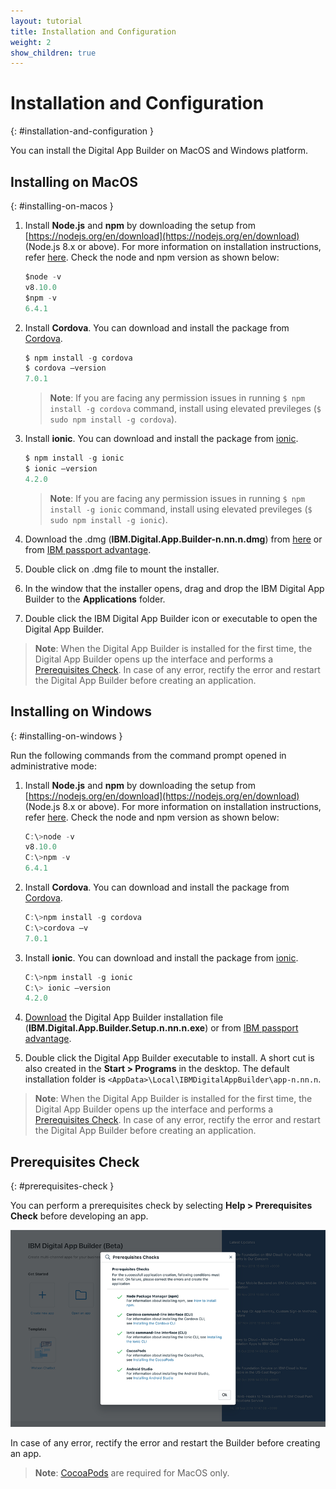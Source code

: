 ```yaml
---
layout: tutorial
title: Installation and Configuration
weight: 2
show_children: true
---
```

<!-- NLS_CHARSET=UTF-8 -->
# Installation and Configuration
{: #installation-and-configuration }

You can install the Digital App Builder on MacOS and Windows platform.

## Installing on MacOS
{: #installing-on-macos }

1. Install **Node.js** and **npm** by downloading the setup from [https://nodejs.org/en/download](https://nodejs.org/en/download) (Node.js 8.x or above). For more information on installation instructions, refer [here](https://nodejs.org/en/download/package-manager/). Check the node and npm version as shown below: 
    ```java
    $node -v
    v8.10.0
    $npm -v
    6.4.1
    ```
2. Install **Cordova**. You can download and install the package from [Cordova](https://cordova.apache.org/docs/en/latest/guide/cli/index.html).
    ```java
    $ npm install -g cordova
    $ cordova –version
    7.0.1
    ```

    >**Note**: If you are facing any permission issues in running `$ npm install -g cordova` command, install using elevated previleges (`$ sudo npm install -g cordova`).

3. Install **ionic**. You can download and install the package from [ionic](https://ionicframework.com/docs/cli/).
    ```java
    $ npm install -g ionic
    $ ionic –version
    4.2.0
    ```

    >**Note**: If you are facing any permission issues in running `$ npm install -g ionic` command, install using elevated previleges (`$ sudo npm install -g ionic`).

4. Download the .dmg (**IBM.Digital.App.Builder-n.nn.n.dmg**) from [here](https://github.com/MobileFirst-Platform-Developer-Center/Digital-App-Builder/releases) or from [IBM passport advantage](https://www.ibm.com/software/passportadvantage/???).
5. Double click on .dmg file to mount the installer.
6. In the window that the installer opens, drag and drop the IBM Digital App Builder to the **Applications** folder.
7. Double click the IBM Digital App Builder icon or executable to open the Digital App Builder.
>**Note**: When the Digital App Builder is installed for the first time, the Digital App Builder opens up the interface and performs a [Prerequisites Check](#prerequisites-check). In case of any error, rectify the error and restart the Digital App Builder before creating an application.

## Installing on Windows
{: #installing-on-windows }

Run the following commands from the command prompt opened in administrative mode:

1. Install **Node.js** and **npm** by downloading the setup from [https://nodejs.org/en/download](https://nodejs.org/en/download) (Node.js 8.x or above). For more information on installation instructions, refer [here](https://nodejs.org/en/download/package-manager/). Check the node and npm version as shown below: 

    ```java
    C:\>node -v
    v8.10.0
    C:\>npm -v
    6.4.1
    ```

2. Install **Cordova**. You can download and install the package from [Cordova](https://cordova.apache.org/docs/en/latest/guide/cli/index.html).

    ```java
    C:\>npm install -g cordova
    C:\>cordova –v
    7.0.1
    ```

3. Install **ionic**. You can download and install the package from [ionic](https://ionicframework.com/docs/cli/).

    ```java
    C:\>npm install -g ionic
    C:\> ionic –version
    4.2.0
    ``` 

4. [Download](https://github.com/MobileFirst-Platform-Developer-Center/Digital-App-Builder/releases) the Digital App Builder installation file (**IBM.Digital.App.Builder.Setup.n.nn.n.exe**) or from [IBM passport advantage](https://www.ibm.com/software/passportadvantage/???).
5. Double click the Digital App Builder executable to install. A short cut is also created in the **Start > Programs** in the desktop. The default installation folder is `<AppData>\Local\IBMDigitalAppBuilder\app-n.nn.n`.
>**Note**: When the Digital App Builder is installed for the first time, the Digital App Builder opens up the interface and performs a [Prerequisites Check](#prerequisites-check). In case of any error, rectify the error and restart the Digital App Builder before creating an application.

## Prerequisites Check
{: #prerequisites-check }

You can perform a prerequisites check by selecting **Help > Prerequisites Check** before developing an app.

![Prerequisites Check](dab-prerequsites-check.png)

In case of any error, rectify the error and restart the Builder before creating an app.

>**Note**: [CocoaPods](https://guides.cocoapods.org/using/using-cocoapods) are required for MacOS only.

